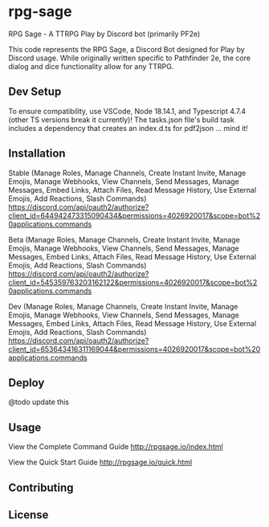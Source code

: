 # rpg-sage
RPG Sage - A TTRPG Play by Discord bot (primarily PF2e)

This code represents the RPG Sage, a Discord Bot designed for Play by Discord usage.
While originally written specific to Pathfinder 2e, the core dialog and dice functionality allow for any TTRPG.

## Dev Setup
To ensure compatibility, use VSCode, Node 18.14.1, and Typescript 4.7.4 (other TS versions break it currently)!
The tasks.json file's build task includes a dependency that creates an index.d.ts for pdf2json ... mind it!

## Installation

Stable (Manage Roles, Manage Channels, Create Instant Invite, Manage Emojis, Manage Webhooks, View Channels, Send Messages, Manage Messages, Embed Links, Attach Files, Read Message History, Use External Emojis, Add Reactions, Slash Commands)
https://discord.com/api/oauth2/authorize?client_id=644942473315090434&permissions=4026920017&scope=bot%20applications.commands

Beta (Manage Roles, Manage Channels, Create Instant Invite, Manage Emojis, Manage Webhooks, View Channels, Send Messages, Manage Messages, Embed Links, Attach Files, Read Message History, Use External Emojis, Add Reactions, Slash Commands)
https://discord.com/api/oauth2/authorize?client_id=545359763203162122&permissions=4026920017&scope=bot%20applications.commands

Dev (Manage Roles, Manage Channels, Create Instant Invite, Manage Emojis, Manage Webhooks, View Channels, Send Messages, Manage Messages, Embed Links, Attach Files, Read Message History, Use External Emojis, Add Reactions, Slash Commands)
https://discord.com/api/oauth2/authorize?client_id=653643416311169044&permissions=4026920017&scope=bot%20applications.commands

## Deploy
@todo update this

## Usage

View the Complete Command Guide
http://rpgsage.io/index.html

View the Quick Start Guide
http://rpgsage.io/quick.html

## Contributing

## License
